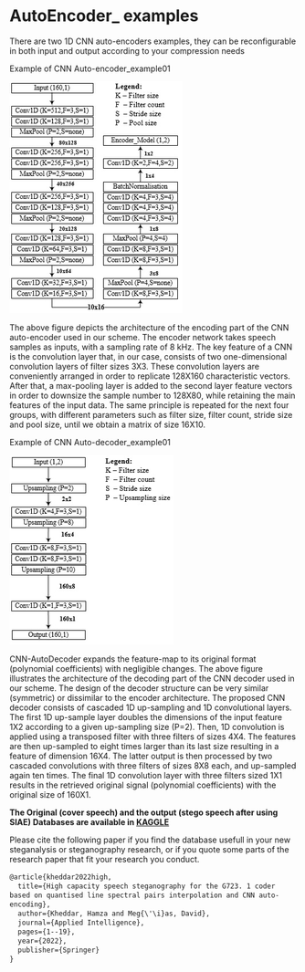 # AutoEncoder_ examples


There are two 1D CNN auto-encoders examples, they can be reconfigurable in both input and output according to your compression needs  

Example of CNN Auto-encoder_example01

![](images/6.jpg)

The above figure depicts the architecture of the encoding part of the CNN auto-encoder used in our scheme. The encoder network takes speech samples as inputs, with a sampling rate of 8 kHz. The key feature of a CNN is the convolution layer that, in our case, consists of two one-dimensional convolution layers of filter sizes 3X3. These convolution layers are conveniently arranged in order to replicate 128X160 characteristic vectors. After that, a max-pooling layer is added to the second layer feature vectors in order to downsize the sample number to 128X80, while retaining the main features of the input data. The same principle is repeated for the next four groups, with different parameters such as filter size, filter count, stride size and pool size, until we obtain a matrix of size 16X10. 

Example of CNN Auto-decoder_example01

![](images/7.jpg)

CNN-AutoDecoder expands the feature-map to its original format (polynomial coefficients) with negligible changes. The above figure illustrates the architecture of the decoding part of the CNN decoder used in our scheme. The design of the decoder structure can be very similar (symmetric) or dissimilar to the encoder architecture. The proposed CNN decoder consists of cascaded 1D up-sampling and 1D convolutional layers. The first 1D up-sample layer doubles the dimensions of the input feature 1X2 according to a given up-sampling size (P=2). Then, 1D convolution is applied using a transposed filter with three filters of sizes 4X4. The features are then up-sampled to eight times larger than its last size resulting in a feature of dimension 16X4. The latter output is then processed by two cascaded convolutions with three filters of sizes 8X8 each, and up-sampled again ten times. The final 1D convolution layer with three filters sized 1X1 results in the retrieved original signal (polynomial coefficients) with the original size of 160X1.  


**The Original (cover speech) and the output (stego speech after using SIAE) Databases are available in [KAGGLE](https://www.kaggle.com/hamzakheddar/SIAE-DB-Speech)**

Please cite the following paper if you find the database usefull in your new steganalysis or steganography research, or if you quote some parts of the research paper that fit your research you conduct. 

```
@article{kheddar2022high,
  title={High capacity speech steganography for the G723. 1 coder based on quantised line spectral pairs interpolation and CNN auto-encoding},
  author={Kheddar, Hamza and Meg{\'\i}as, David},
  journal={Applied Intelligence},
  pages={1--19},
  year={2022},
  publisher={Springer}
}

```

